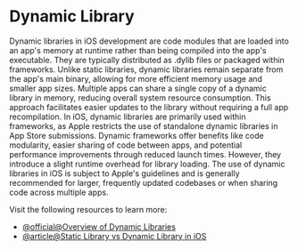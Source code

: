 # Dynamic Library

Dynamic libraries in iOS development are code modules that are loaded into an app's memory at runtime rather than being compiled into the app's executable. They are typically distributed as .dylib files or packaged within frameworks. Unlike static libraries, dynamic libraries remain separate from the app's main binary, allowing for more efficient memory usage and smaller app sizes. Multiple apps can share a single copy of a dynamic library in memory, reducing overall system resource consumption. This approach facilitates easier updates to the library without requiring a full app recompilation. In iOS, dynamic libraries are primarily used within frameworks, as Apple restricts the use of standalone dynamic libraries in App Store submissions. Dynamic frameworks offer benefits like code modularity, easier sharing of code between apps, and potential performance improvements through reduced launch times. However, they introduce a slight runtime overhead for library loading. The use of dynamic libraries in iOS is subject to Apple's guidelines and is generally recommended for larger, frequently updated codebases or when sharing code across multiple apps.

Visit the following resources to learn more:

- [@official@Overview of Dynamic Libraries](https://developer.apple.com/library/archive/documentation/DeveloperTools/Conceptual/DynamicLibraries/100-Articles/OverviewOfDynamicLibraries.html)
- [@article@Static Library vs Dynamic Library in iOS](https://pratheeshbennet.medium.com/static-library-vs-dynamic-library-in-ios-55478ed53a03)
